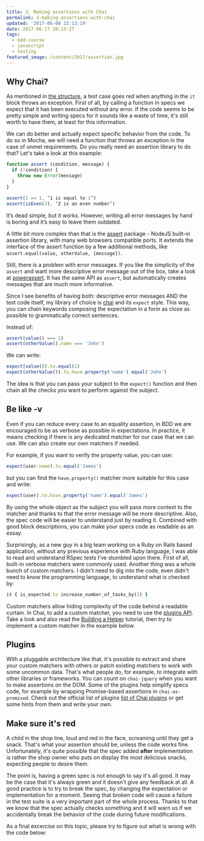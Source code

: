```yaml
---
title: 3. Making assertions with Chai
permalink: 3-making-assertions-with-chai
updated: '2017-06-08 22:13:19'
date: 2017-06-17 20:13:27
tags: 
  - bdd-course 
  - javascript 
  - testing
featured_image: /content/2017/assertion.jpg
---
```


## Why Chai?

As mentioned in [the structure](/2-the-structure-of-a-mocha-test), a test case goes red when anything in the `it` block throws an exception. First of all, by calling a function in specs we expect that it has been executed without any error. If the code seems to be pretty simple and writing specs for it sounds like a waste of time, it's still worth to have them, at least for this information.
<!-- more -->

We can do better and actually expect specific behavior from the code. To do so in Mocha, we will need a function that throws an exception in the case of unmet requirements. Do you really need an assertion library to do that? Let's take a look at this example:

```js
function assert (condition, message) {
  if (!condition) {
    throw new Error(message)
  }
}

assert(1 == 1, ‘1 is equal to 1’)
assert(isEven(2), ‘2 is an even number’)
```

It’s dead simple, but it works. However, writing all error messages by hand is boring and it’s easy to leave them outdated.

A little bit more complex than that is the [assert](https://nodejs.org/api/assert.html) package - NodeJS built-in assertion library, with many web browsers compatible ports. It extends the interface of the assert function by a few additional methods, like `assert.equal(value, otherValue, [message])`.

Still, there is a problem with error messages. If you like the simplicity of the `assert` and want more descriptive error message out of the box, take a look at [powerassert](https://github.com/power-assert-js/power-assert). It has the same API as `assert`, but automatically creates messages that are much more informative.

Since I see benefits of having both: descriptive error messages AND the test code itself, my library of choice is [chai](https://github.com/chaijs/chai) and its `expect` style. This way, you can chain keywords composing the expectation in a form as close as possible to grammatically correct sentences.

Instead of:
```js
assert(value() === 1)
assert(otherValue().name === 'John')
```

We can write:
```js
expect(value()).to.equal(1)
expect(otherValue()).to.have.property('name').equal('John')
```

The idea is that you can pass your subject to the `expect()` function and then chain all the checks you want to perform against the subject.

## Be like -v

Even if you can reduce every case to an equality assertion, in BDD we are encouraged to be as verbose as possible in expectations. In practice, it means checking if there is any dedicated matcher for our case that we can use. We can also create our own matchers if needed.

For example, if you want to verify the property value, you can use: 
```js
expect(user.name).to.equal('James')
```
but you can find the `have.property()` matcher more suitable for this case and write: 
```js
expect(user).to.have.property('name').equal('James')
```

By using the whole object as the subject you will pass more context to the matcher and thanks to that the error message will be more descriptive. Also, the spec code will be easier to understand just by reading it. Combined with good block descriptions, you can make your specs code as readable as an essay.

Surprisingly, as a new guy in a big team working on a Ruby on Rails based application, without any previous experience with Ruby language, I was able to read and understand RSpec tests I've stumbled upon there. First of all, built-in verbose matchers were commonly used. Another thing was a whole bunch of custom matchers. I didn't need to dig into the code, even didn't need to know the programming language, to understand what is checked by:

```ruby
it { is_expected.to increase_number_of_tasks_by(1) }
```

Custom matchers allow hiding complexity of the code behind a readable curtain. In Chai, to add a custom matcher, you need to use the [plugins API](http://chaijs.com/guide/plugins/). Take a look and also read the [Building a Helper](http://chaijs.com/guide/helpers/) tutorial, then try to implement a custom matcher in the example below. 

<!--TOMMY assertions-custom-matcher YMMOT-->

## Plugins

With a pluggable architecture like that, it's possible to extract and share your custom matchers with others or patch existing matchers to work with some uncommon data. That's what people do, for example, to integrate with other libraries or frameworks. You can count on `chai-jquery` when you want to make assertions on the DOM. Some of the plugins help simplify specs code, for example by wrapping Promise-based assertions in `chai-as-promised`. Check out the official list of plugins [list of Chai plugins](http://chaijs.com/plugins/) or get some hints from them and write your own.

## Make sure it's red

A child in the shop line, loud and red in the face, screaming until they get a snack. That's what your assertion should be, unless the code works fine. Unfortunately, it's quite possible that the spec added **after** implementation is rather the shop owner who puts on display the most delicious snacks, expecting people to desire them.

The point is, having a green spec is not enough to say it's all good. It may be the case that it's always green and it doesn't give any feedback at all. A good practice is to try to break the spec, by changing the expectation or implementation for a moment. Seeing that broken code will cause a failure in the test suite is a very important part of the whole process. Thanks to that we know that the spec actually checks something and it will warn us if we accidentally break the behavior of the code during future modifications.

As a final excercise on this topic, please try to figure out what is wrong with the code below:

<!--TOMMY assertions-false-negatives YMMOT-->
